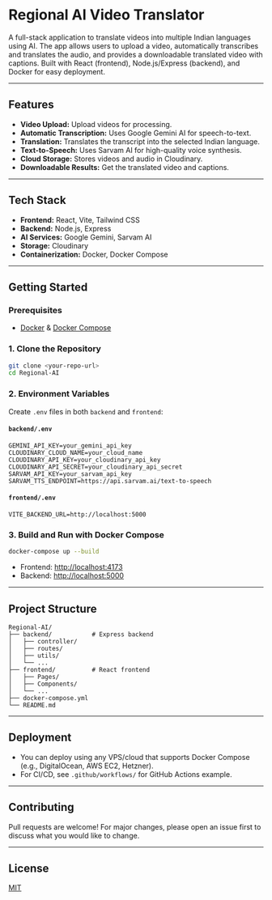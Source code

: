 # Regional AI Video Translator

A full-stack application to translate videos into multiple Indian languages using AI. The app allows users to upload a video, automatically transcribes and translates the audio, and provides a downloadable translated video with captions. Built with React (frontend), Node.js/Express (backend), and Docker for easy deployment.

---

## Features
- **Video Upload:** Upload videos for processing.
- **Automatic Transcription:** Uses Google Gemini AI for speech-to-text.
- **Translation:** Translates the transcript into the selected Indian language.
- **Text-to-Speech:** Uses Sarvam AI for high-quality voice synthesis.
- **Cloud Storage:** Stores videos and audio in Cloudinary.
- **Downloadable Results:** Get the translated video and captions.

---

## Tech Stack
- **Frontend:** React, Vite, Tailwind CSS
- **Backend:** Node.js, Express
- **AI Services:** Google Gemini, Sarvam AI
- **Storage:** Cloudinary
- **Containerization:** Docker, Docker Compose

---

## Getting Started

### Prerequisites
- [Docker](https://docs.docker.com/get-docker/) & [Docker Compose](https://docs.docker.com/compose/)

### 1. Clone the Repository
```sh
git clone <your-repo-url>
cd Regional-AI
```

### 2. Environment Variables
Create `.env` files in both `backend` and `frontend`:

#### `backend/.env`
```
GEMINI_API_KEY=your_gemini_api_key
CLOUDINARY_CLOUD_NAME=your_cloud_name
CLOUDINARY_API_KEY=your_cloudinary_api_key
CLOUDINARY_API_SECRET=your_cloudinary_api_secret
SARVAM_API_KEY=your_sarvam_api_key
SARVAM_TTS_ENDPOINT=https://api.sarvam.ai/text-to-speech
```

#### `frontend/.env`
```
VITE_BACKEND_URL=http://localhost:5000
```

### 3. Build and Run with Docker Compose
```sh
docker-compose up --build
```
- Frontend: [http://localhost:4173](http://localhost:4173)
- Backend: [http://localhost:5000](http://localhost:5000)

---

## Project Structure
```
Regional-AI/
├── backend/           # Express backend
│   ├── controller/
│   ├── routes/
│   ├── utils/
│   └── ...
├── frontend/          # React frontend
│   ├── Pages/
│   ├── Components/
│   └── ...
├── docker-compose.yml
└── README.md
```

---

## Deployment
- You can deploy using any VPS/cloud that supports Docker Compose (e.g., DigitalOcean, AWS EC2, Hetzner).
- For CI/CD, see `.github/workflows/` for GitHub Actions example.

---

## Contributing
Pull requests are welcome! For major changes, please open an issue first to discuss what you would like to change.

---

## License
[MIT](LICENSE)
